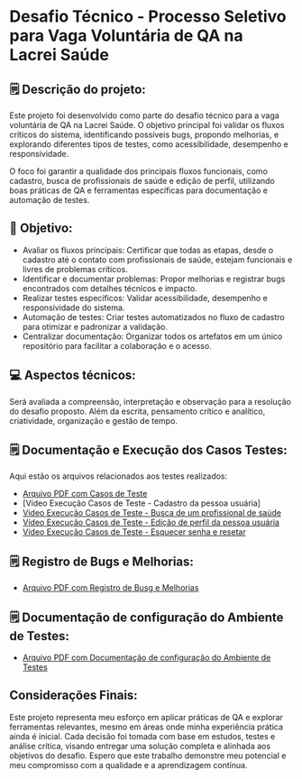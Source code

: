 # Desafio Técnico - Processo Seletivo para Vaga Voluntária de QA na Lacrei Saúde


## 🗒️ Descrição do projeto:

Este projeto foi desenvolvido como parte do desafio técnico para a vaga voluntária de QA na Lacrei Saúde. O objetivo principal foi validar os fluxos críticos do sistema, identificando possíveis bugs, propondo melhorias, e explorando diferentes tipos de testes, como acessibilidade, desempenho e responsividade.

O foco foi garantir a qualidade dos principais fluxos funcionais, como cadastro, busca de profissionais de saúde e edição de perfil, utilizando boas práticas de QA e ferramentas específicas para documentação e automação de testes.


## 🚩 Objetivo:

- Avaliar os fluxos principais: Certificar que todas as etapas, desde o cadastro até o contato com profissionais de saúde, estejam funcionais e livres de problemas críticos.
- Identificar e documentar problemas: Propor melhorias e registrar bugs encontrados com detalhes técnicos e impacto.
- Realizar testes específicos: Validar acessibilidade, desempenho e responsividade do sistema.
- Automação de testes: Criar testes automatizados no fluxo de cadastro para otimizar e padronizar a validação.
- Centralizar documentação: Organizar todos os artefatos em um único repositório para facilitar a colaboração e o acesso.
	

## 💻 Aspectos técnicos:

Será avaliada a compreensão, interpretação e observação para a resolução do desafio proposto. Além da escrita, pensamento crítico e analítico, criatividade, organização e gestão de tempo. 



## 🗒️ Documentação e Execução dos Casos Testes:

Aqui estão os arquivos relacionados aos testes realizados:

- [Arquivo PDF com Casos de Teste](https://github.com/Aldaalmeida/Desafio-Quality-Assurance-Lacrei-Sa-de/blob/main/Documenta%C3%A7%C3%A3o%20Casos%20de%20Teste.pdf)
- [Vídeo Execução Casos de Teste - Cadastro da pessoa usuária]
- [Vídeo Execução Casos de Teste - Busca de um profissional de saúde](https://github.com/Aldaalmeida/Desafio-Quality-Assurance-Lacrei-Sa-de/blob/main/Execu%C3%A7%C3%A3o%20de%20Casos%20de%20Teste%20-%20Busca%20de%20um%20Profissional%20de%20Sa%C3%BAde.mp4)
- [Vídeo Execução Casos de Teste - Edição de perfil da pessoa usuária](https://github.com/Aldaalmeida/Desafio-Quality-Assurance-Lacrei-Sa-de/blob/main/Execu%C3%A7%C3%A3o%20de%20Casos%20de%20Teste%20-%20Edi%C3%A7%C3%A3o%20de%20Perfil%20da%20Pessoa%20Usu%C3%A1ria.mp4)
- [Vídeo Execução Casos de Teste - Esquecer senha e resetar](https://github.com/Aldaalmeida/Desafio-Quality-Assurance-Lacrei-Sa-de/blob/main/Execu%C3%A7%C3%A3o%20de%20Casos%20de%20Teste%20-%20Esquecer%20Senha%20e%20Resetar.mp4)



## 🗒️ Registro de Bugs e Melhorias:

- [Arquivo PDF com Registro de Busg e Melhorias](https://github.com/Aldaalmeida/Desafio-Quality-Assurance-Lacrei-Sa-de/blob/main/Registro%20de%20Bugs%20e%20Melhorias.pdf)



## 🗒️ Documentação de configuração do Ambiente de Testes:

- [Arquivo PDF com Documentação de configuração do Ambiente de Testes](https://github.com/Aldaalmeida/Desafio-Quality-Assurance-Lacrei-Sa-de/blob/main/Documenta%C3%A7%C3%A3o%20de%20Configura%C3%A7%C3%A3o%20do%20Ambiente%20de%20Testes.pdf)



## Considerações Finais: 

Este projeto representa meu esforço em aplicar práticas de QA e explorar ferramentas relevantes, mesmo em áreas onde minha experiência prática ainda é inicial. Cada decisão foi tomada com base em estudos, testes e análise crítica, visando entregar uma solução completa e alinhada aos objetivos do desafio. Espero que este trabalho demonstre meu potencial e meu compromisso com a qualidade e a aprendizagem contínua.

